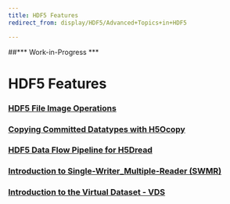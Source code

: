 ```yaml
---
title: HDF5 Features
redirect_from: display/HDF5/Advanced+Topics+in+HDF5

---
```


##\*\*\* Work-in-Progress \*\*\*

# HDF5 Features

### [HDF5 File Image Operations](advanced_topics/file_image_ops.md)
### [Copying Committed Datatypes with H5Ocopy](advanced_topics/cp_committed_dt_H5Ocopy.md)
### [HDF5 Data Flow Pipeline for H5Dread](advanced_topics/data_flow_pline_H5Dread.md)
### [Introduction to Single-Writer_Multiple-Reader (SWMR)](advanced_topics/intro_SWMR.md)
### [Introduction to the Virtual Dataset - VDS](advanced_topics/intro_VDS.md)

<!---
### [New Features](advanced_topics/feature.md)
### [New Features](advanced_topics/feature.md)
### [New Features](advanced_topics/feature.md)
-->
